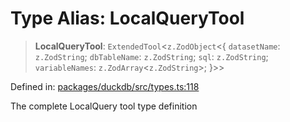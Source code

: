 # Type Alias: LocalQueryTool

> **LocalQueryTool**: `ExtendedTool`\<`z.ZodObject`\<\{ `datasetName`: `z.ZodString`; `dbTableName`: `z.ZodString`; `sql`: `z.ZodString`; `variableNames`: `z.ZodArray`\<`z.ZodString`\>; \}\>\>

Defined in: [packages/duckdb/src/types.ts:118](https://github.com/GeoDaCenter/openassistant/blob/2c7e2a603db0fcbd6603996e5ea15006191c5f7f/packages/duckdb/src/types.ts#L118)

The complete LocalQuery tool type definition
